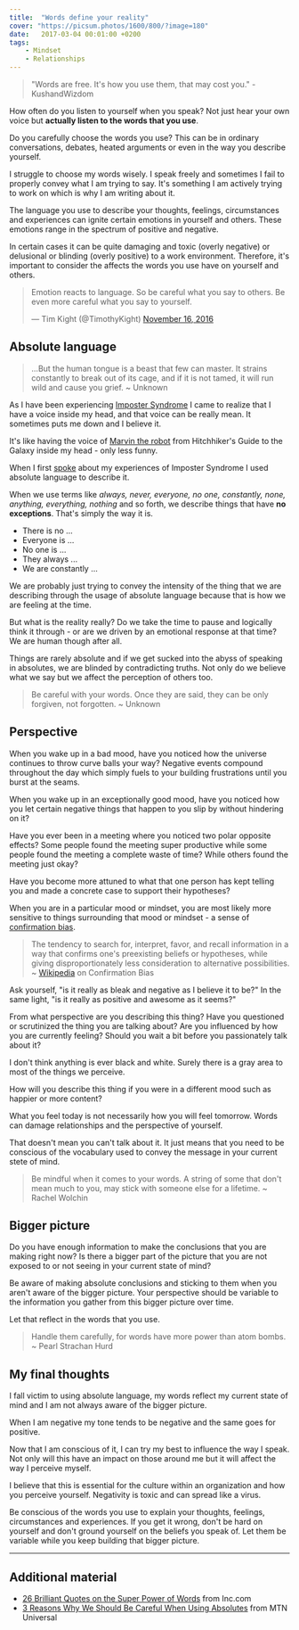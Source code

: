 ```yaml
---
title:  "Words define your reality"
cover: "https://picsum.photos/1600/800/?image=180"
date:   2017-03-04 00:01:00 +0200
tags:
    - Mindset
    - Relationships
---
```


> "Words are free. It's how you use them, that may cost you." - KushandWizdom

How often do you listen to yourself when you speak? Not just hear your own voice
but **actually listen to the words that you use**.

Do you carefully choose the words you use?
This can be in ordinary conversations, debates, heated arguments or even in the
way you describe yourself.

I struggle to choose my words wisely. I speak freely and sometimes I fail to
properly convey what I am trying to say. It's something I am actively trying to
work on which is why I am writing about it.

The language you use to describe your thoughts, feelings, circumstances and
experiences can ignite certain emotions in yourself and others. These emotions
range in the spectrum of positive and negative.

In certain cases it can be quite damaging and toxic (overly negative) or
delusional or blinding (overly positive) to a work environment. Therefore,
it's important to consider the affects the words you use have on yourself and
others.

<blockquote class="twitter-tweet" data-lang="en">
  <p lang="en" dir="ltr">
    Emotion reacts to language. So be careful what you say to others.
    Be even more careful what you say to yourself.
  </p>&mdash; Tim Kight (@TimothyKight)
  <a href="https://twitter.com/TimothyKight/status/798865426176507904">
    November 16, 2016
  </a>
</blockquote>

## Absolute language

> ...But the human tongue is a beast that few can master.
> It strains constantly to break out of its cage, and if it is not tamed,
> it will run wild and cause you grief. ~ Unknown

As I have been experiencing [Imposter Syndrome](/blog/the-imposter-within/)
I came to realize that I have a voice inside my head,​ and that voice can be
really mean.​ It sometimes puts me down and I believe it.​

It's like having the voice of
[Marvin the robot](https://en.wikipedia.org/wiki/Marvin_(character))
from Hitchhiker's Guide to the Galaxy inside my head - ​only less funny.​

When I first [spoke](/blog/rubyfuza-2017-conference/) about my experiences of
Imposter Syndrome I used absolute language to describe it.

When we use terms like _always, never, everyone, no one, constantly, none,
anything, everything, nothing_ and
so forth, we describe things that have **no exceptions**. That's simply the way
it is.

-   There is no ...
-   Everyone is ...
-   No one is ...
-   They always ...
-   We are constantly ...

We are probably just trying to convey the intensity of the thing that we are
describing through the usage of absolute language because that is how we are
feeling at the time.

But what is the reality really? Do we take the time to pause and logically think
it through - or are we driven by an emotional response at that time? We are
human though after all.

Things are rarely absolute and if we get sucked into the abyss of speaking in
absolutes, we are blinded by contradicting truths. Not only do we believe
what we say but we affect the perception of others too.

> Be careful with your words. Once they are said, they can be only
> forgiven, not forgotten. ~ Unknown

## Perspective

When you wake up in a bad mood, have you noticed how the universe continues to
throw curve balls your way? Negative events compound throughout the day which
simply fuels to your building frustrations until you burst at the seams.

When you wake up in an exceptionally good mood, have you noticed how you let
certain negative things that happen to you slip by without hindering on it?

Have you ever been in a meeting where you noticed two polar opposite effects?
Some people found the meeting super productive while some people found the
meeting a complete waste of time? While others found the meeting just okay?

Have you become more attuned to what that one person has kept telling you and
made a concrete case to support their hypotheses?

When you are in a particular mood or mindset, you are most likely more sensitive
to things surrounding that mood or mindset - a sense of
[confirmation bias](https://en.wikipedia.org/wiki/Confirmation_bias).

> The tendency to search for, interpret, favor, and recall information in a
> way that confirms one's preexisting beliefs or hypotheses, while giving
> disproportionately less consideration to alternative possibilities.
> ~ [Wikipedia](https://en.wikipedia.org/wiki/Confirmation_bias) on Confirmation
> Bias

Ask yourself, "is it really as bleak and negative as I believe it to be?" In the
same light, "is it really as positive and awesome as it seems?"

From what perspective are you describing this thing? Have you questioned or
scrutinized the thing you are talking about? Are you influenced by how
you are currently feeling? Should you wait a bit before you passionately talk
about it?

I don't think anything is ever black and white. Surely there is a gray area to
most of the things we perceive.

How will you describe this thing if you were in a different mood such as
happier or more content?

What you feel today is not necessarily how you will feel tomorrow. Words can
damage relationships and the perspective of yourself.

That doesn't mean you can't talk about it. It just means that you need to be
conscious of the vocabulary used to convey the message in your current stete
of mind.

> Be mindful when it comes to your words. A string of some that don't mean much
> to you, may stick with someone else for a lifetime. ~ Rachel Wolchin

## Bigger picture

Do you have enough information to make the conclusions that you are making
right now? Is there a bigger part of the picture that you are not exposed to or
not seeing in your current state of mind?

Be aware of making absolute conclusions and sticking to them when you aren't
aware of the bigger picture. Your perspective should be variable to the
information you gather from this bigger picture over time.

Let that reflect in the words that you use.

> Handle them carefully, for words have more power than atom bombs.
> ~ Pearl Strachan Hurd

## My final thoughts

I fall victim to using absolute language, my words reflect my current state of
mind and I am not always aware of the bigger picture.

When I am negative my tone tends to be negative and the same goes for positive.

Now that I am conscious of it, I can try my best to influence the way I
speak. Not only will this have an impact on those around me but it will affect
the way I perceive myself.

I believe that this is essential for the culture within an organization and how
you perceive yourself. Negativity is toxic and can spread like a virus.

Be conscious of the words you use to explain your thoughts, feelings,
circumstances and experiences. If you get it wrong, don't be hard on yourself
and don't ground yourself on the beliefs you speak of. Let them be variable
while you keep building that bigger picture.

* * *

## Additional material

-   [26 Brilliant Quotes on the Super Power of Words](http://www.inc.com/peter-economy/26-brilliant-quotes-on-the-super-power-of-words.html)
    from Inc.com
-   [3 Reasons Why We Should Be Careful When Using Absolutes](http://www.mtnuniversal.com/blogs/3-reasons-why-we-should-be-careful-when-using-absolutes)
    from MTN Universal

<script async src="//platform.twitter.com/widgets.js" charset="utf-8"></script>
